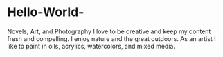 # Hello-World-
Novels, Art, and Photography
I love to be creative and keep my content fresh and compelling. I enjoy nature and the great outdoors.
As an artist I like to paint in oils, acrylics, watercolors, and mixed media.
